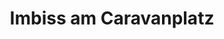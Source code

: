 ---
title: "Imbiss am Caravanplatz"
url: /lunow-stolzenhagen/imbiss-am-caravanplatz/
shop: Lebensmittel
---